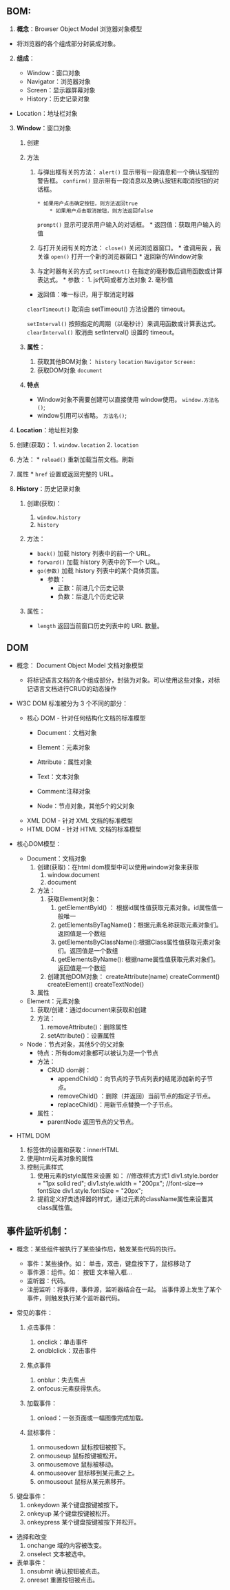 ## BOM:

1. **概念**：Browser Object Model 浏览器对象模型
	
* 将浏览器的各个组成部分封装成对象。
	
2. **组成**：
	
	* Window：窗口对象
	* Navigator：浏览器对象
	* Screen：显示器屏幕对象
	* History：历史记录对象
* Location：地址栏对象
	
3. **Window**：窗口对象
    
    1. 创建
    2. 方法
         1. 与弹出框有关的方法：
            `alert()`	显示带有一段消息和一个确认按钮的警告框。
            `confirm()`	显示带有一段消息以及确认按钮和取消按钮的对话框。
            
                * 如果用户点击确定按钮，则方法返回true
                    * 如果用户点击取消按钮，则方法返回false
            `prompt()`	显示可提示用户输入的对话框。
                    * 返回值：获取用户输入的值
         2. 与打开关闭有关的方法：
            `close()`	关闭浏览器窗口。
                * 谁调用我 ，我关谁
            `open()`	打开一个新的浏览器窗口
                    * 返回新的Window对象
         3. 与定时器有关的方式
            `setTimeout()`	在指定的毫秒数后调用函数或计算表达式。
                * 参数：
                    1. js代码或者方法对象
                    2. 毫秒值
        * 返回值：唯一标识，用于取消定时器
       
         `clearTimeout()`	取消由 setTimeout() 方法设置的 timeout。
        
       `setInterval()`	按照指定的周期（以毫秒计）来调用函数或计算表达式。
            `clearInterval()`	取消由 setInterval() 设置的 timeout。
         
    3. **属性**：
    
        1. 获取其他BOM对象：
            `history`
            `location`
            `Navigator`
            `Screen:`
        2. 获取DOM对象
            `document`
    4. **特点**
    
        * Window对象不需要创建可以直接使用 window使用。 `window.方法名()`;
        * window引用可以省略。  `方法名()`;
    
4. **Location**：地址栏对象

  1. 创建(获取)：
  	1. `window.location`
  	2. `location`

  2. 方法：
  	* `reload()`	重新加载当前文档。刷新
  3. 属性
  	* `href`	设置或返回完整的 URL。

5. **History**：历史记录对象

    1. 创建(获取)：
        1. `window.history`
        2. `history`

    2. 方法：
        * `back()`	加载 history 列表中的前一个 URL。
        * `forward()`	加载 history 列表中的下一个 URL。
        * `go(参数)`	加载 history 列表中的某个具体页面。
            * 参数：
                * 正数：前进几个历史记录
                * 负数：后退几个历史记录
    3. 属性：
        * `length`	返回当前窗口历史列表中的 URL 数量。

## DOM

* 概念： Document Object Model 文档对象模型
	* 将标记语言文档的各个组成部分，封装为对象。可以使用这些对象，对标记语言文档进行CRUD的动态操作
* W3C DOM 标准被分为 3 个不同的部分：

	* 核心 DOM - 针对任何结构化文档的标准模型
		* Document：文档对象
		* Element：元素对象
		* Attribute：属性对象
		* Text：文本对象
		* Comment:注释对象

		* Node：节点对象，其他5个的父对象
	* XML DOM - 针对 XML 文档的标准模型
	* HTML DOM - 针对 HTML 文档的标准模型
* 核心DOM模型：
	* Document：文档对象
		1. 创建(获取)：在html dom模型中可以使用window对象来获取
			1. window.document
			2. document
		2. 方法：
			1. 获取Element对象：
				1. getElementById()	： 根据id属性值获取元素对象。id属性值一般唯一
				2. getElementsByTagName()：根据元素名称获取元素对象们。返回值是一个数组
				3. getElementsByClassName():根据Class属性值获取元素对象们。返回值是一个数组
				4. getElementsByName(): 根据name属性值获取元素对象们。返回值是一个数组
			2. 创建其他DOM对象：
				createAttribute(name)
            	createComment()
            	createElement()
            	createTextNode()
		3. 属性
	* Element：元素对象
		1. 获取/创建：通过document来获取和创建
		2. 方法：
			1. removeAttribute()：删除属性
			2. setAttribute()：设置属性
	* Node：节点对象，其他5个的父对象
		* 特点：所有dom对象都可以被认为是一个节点
		* 方法：
			* CRUD dom树：
				* appendChild()：向节点的子节点列表的结尾添加新的子节点。
				* removeChild()	：删除（并返回）当前节点的指定子节点。
				* replaceChild()：用新节点替换一个子节点。
		* 属性：
			* parentNode 返回节点的父节点。

* HTML DOM
	1. 标签体的设置和获取：innerHTML
	2. 使用html元素对象的属性
	3. 控制元素样式
		1. 使用元素的style属性来设置
			如：
				 //修改样式方式1
		        div1.style.border = "1px solid red";
		        div1.style.width = "200px";
		        //font-size--> fontSize
		        div1.style.fontSize = "20px";
		2. 提前定义好类选择器的样式，通过元素的className属性来设置其class属性值。

## 事件监听机制：

* 概念：某些组件被执行了某些操作后，触发某些代码的执行。	
	* 事件：某些操作。如： 单击，双击，键盘按下了，鼠标移动了
	* 事件源：组件。如： 按钮 文本输入框...
	* 监听器：代码。
	* 注册监听：将事件，事件源，监听器结合在一起。 当事件源上发生了某个事件，则触发执行某个监听器代码。

* 常见的事件：
	1. 点击事件：
		1. onclick：单击事件
		2. ondblclick：双击事件
	2. 焦点事件
		1. onblur：失去焦点
		2. onfocus:元素获得焦点。

	3. 加载事件：
		1. onload：一张页面或一幅图像完成加载。

	4. 鼠标事件：
		1. onmousedown	鼠标按钮被按下。
		2. onmouseup	鼠标按键被松开。
		3. onmousemove	鼠标被移动。
		4. onmouseover	鼠标移到某元素之上。
		5. onmouseout	鼠标从某元素移开。
5. 键盘事件：
	1. onkeydown	某个键盘按键被按下。	
	2. onkeyup		某个键盘按键被松开。
	3. onkeypress	某个键盘按键被按下并松开。

* 选择和改变
  1. onchange	域的内容被改变。
  2. onselect	文本被选中。
* 表单事件：
  1. onsubmit	确认按钮被点击。
  2. onreset	重置按钮被点击。